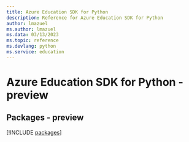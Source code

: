 ```yaml
---
title: Azure Education SDK for Python
description: Reference for Azure Education SDK for Python
author: lmazuel
ms.author: lmazuel
ms.data: 03/13/2023
ms.topic: reference
ms.devlang: python
ms.service: education
---
```

# Azure Education SDK for Python - preview
## Packages - preview
[!INCLUDE [packages](education-index.md)]
